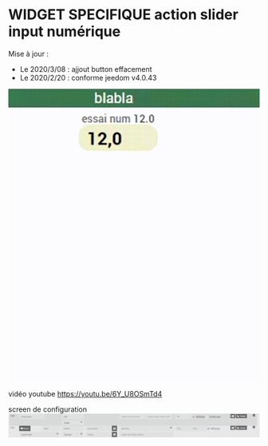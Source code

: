 # WIDGET SPECIFIQUE action slider input numérique

Mise à jour :
- Le 2020/3/08 : ajjout button effacement
- Le 2020/2/20 : conforme jeedom v4.0.43

<img src="action_input_numb.gif"/>

vidéo youtube
https://youtu.be/6Y_U8OSmTd4


screen de configuration
<img src="curseur input numb.png"/>


